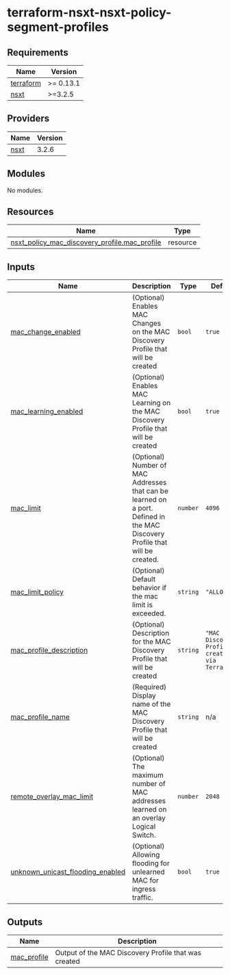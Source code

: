 # terraform-nsxt-nsxt-policy-segment-profiles

<!-- BEGINNING OF PRE-COMMIT-TERRAFORM DOCS HOOK -->
## Requirements

| Name | Version |
|------|---------|
| <a name="requirement_terraform"></a> [terraform](#requirement\_terraform) | >= 0.13.1 |
| <a name="requirement_nsxt"></a> [nsxt](#requirement\_nsxt) | >=3.2.5 |

## Providers

| Name | Version |
|------|---------|
| <a name="provider_nsxt"></a> [nsxt](#provider\_nsxt) | 3.2.6 |

## Modules

No modules.

## Resources

| Name | Type |
|------|------|
| [nsxt_policy_mac_discovery_profile.mac_profile](https://registry.terraform.io/providers/vmware/nsxt/latest/docs/resources/policy_mac_discovery_profile) | resource |

## Inputs

| Name | Description | Type | Default | Required |
|------|-------------|------|---------|:--------:|
| <a name="input_mac_change_enabled"></a> [mac\_change\_enabled](#input\_mac\_change\_enabled) | (Optional) Enables MAC Changes on the MAC Discovery Profile that will be created | `bool` | `true` | no |
| <a name="input_mac_learning_enabled"></a> [mac\_learning\_enabled](#input\_mac\_learning\_enabled) | (Optional) Enables MAC Learning on the MAC Discovery Profile that will be created | `bool` | `true` | no |
| <a name="input_mac_limit"></a> [mac\_limit](#input\_mac\_limit) | (Optional) Number of MAC Addresses that can be learned on a port. Defined in the MAC Discovery Profile that will be created. | `number` | `4096` | no |
| <a name="input_mac_limit_policy"></a> [mac\_limit\_policy](#input\_mac\_limit\_policy) | (Optional) Default behavior if the mac limit is exceeded. | `string` | `"ALLOW"` | no |
| <a name="input_mac_profile_description"></a> [mac\_profile\_description](#input\_mac\_profile\_description) | (Optional) Description for the MAC Discovery Profile that will be created | `string` | `"MAC Discovery Profile created via Terraform"` | no |
| <a name="input_mac_profile_name"></a> [mac\_profile\_name](#input\_mac\_profile\_name) | (Required) Display name of the MAC Discovery Profile that will be created | `string` | n/a | yes |
| <a name="input_remote_overlay_mac_limit"></a> [remote\_overlay\_mac\_limit](#input\_remote\_overlay\_mac\_limit) | (Optional) The maximum number of MAC addresses learned on an overlay Logical Switch. | `number` | `2048` | no |
| <a name="input_unknown_unicast_flooding_enabled"></a> [unknown\_unicast\_flooding\_enabled](#input\_unknown\_unicast\_flooding\_enabled) | (Optional) Allowing flooding for unlearned MAC for ingress traffic. | `bool` | `true` | no |

## Outputs

| Name | Description |
|------|-------------|
| <a name="output_mac_profile"></a> [mac\_profile](#output\_mac\_profile) | Output of the MAC Discovery Profile that was created |
<!-- END OF PRE-COMMIT-TERRAFORM DOCS HOOK -->
